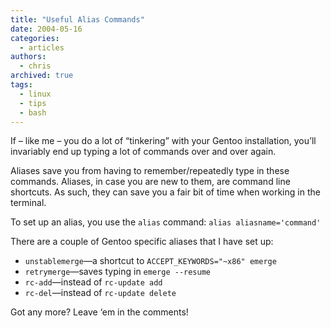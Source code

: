 ```yaml
---
title: "Useful Alias Commands"
date: 2004-05-16
categories:
  - articles
authors:
  - chris
archived: true
tags:
  - linux
  - tips
  - bash
---
```


If – like me – you do a lot of “tinkering” with your Gentoo installation, you’ll invariably end up typing a lot of commands over and over again.

Aliases save you from having to remember/repeatedly type in these commands. Aliases, in case you are new to them, are command line shortcuts. As such, they can save you a fair bit of time when working in the terminal.

To set up an alias, you use the `alias` command: `alias aliasname='command'`

There are a couple of Gentoo specific aliases that I have set up:

- `unstablemerge`—a shortcut to `ACCEPT_KEYWORDS="~x86" emerge`
- `retrymerge`—saves typing in `emerge --resume`
- `rc-add`—instead of `rc-update add`
- `rc-del`—instead of `rc-update delete`

Got any more? Leave ‘em in the comments!
